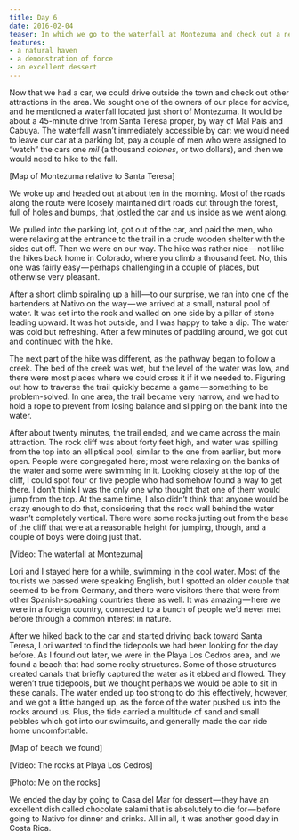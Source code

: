 ```yaml
---
title: Day 6
date: 2016-02-04
teaser: In which we go to the waterfall at Montezuma and check out a new beach.
features:
- a natural haven
- a demonstration of force
- an excellent dessert
---
```


Now that we had a car, we could drive outside the town and check out other
attractions in the area. We sought one of the owners of our place for advice,
and he mentioned a waterfall located just short of Montezuma. It would be about
a 45-minute drive from Santa Teresa proper, by way of Mal Pais and Cabuya. The
waterfall wasn’t immediately accessible by car: we would need to leave our car
at a parking lot, pay a couple of men who were assigned to “watch” the cars one
*mil* (a thousand *colones*, or two dollars), and then we would need to hike to
the fall.

[Map of Montezuma relative to Santa Teresa]

We woke up and headed out at about ten in the morning. Most of the roads along
the route were loosely maintained dirt roads cut through the forest, full of
holes and bumps, that jostled the car and us inside as we went along.

We pulled into the parking lot, got out of the car, and paid the men, who were
relaxing at the entrance to the trail in a crude wooden shelter with the sides
cut off. Then we were on our way. The hike was rather nice — not like the hikes
back home in Colorado, where you climb a thousand feet. No, this one was fairly
easy — perhaps challenging in a couple of places, but otherwise very pleasant.

After a short climb spiraling up a hill — to our surprise, we ran into one of
the bartenders at Nativo on the way — we arrived at a small, natural pool of
water. It was set into the rock and walled on one side by a pillar of stone
leading upward. It was hot outside, and I was happy to take a dip. The water was
cold but refreshing. After a few minutes of paddling around, we got out and
continued with the hike.

The next part of the hike was different, as the pathway began to follow a creek.
The bed of the creek was wet, but the level of the water was low, and there were
most places where we could cross it if it we needed to. Figuring out how to
traverse the trail quickly became a game — something to be problem-solved. In
one area, the trail became very narrow, and we had to hold a rope to prevent
from losing balance and slipping on the bank into the water.

After about twenty minutes, the trail ended, and we came across the main
attraction. The rock cliff was about forty feet high, and water was spilling
from the top into an elliptical pool, similar to the one from earlier, but more
open. People were congregated here; most were relaxing on the banks of the water
and some were swimming in it. Looking closely at the top of the cliff, I could
spot four or five people who had somehow found a way to get there. I don’t think
I was the only one who thought that one of them would jump from the top. At the
same time, I also didn’t think that anyone would be crazy enough to do that,
considering that the rock wall behind the water wasn’t completely vertical.
There were some rocks jutting out from the base of the cliff that were at a
reasonable height for jumping, though, and a couple of boys were doing just
that.

[Video: The waterfall at Montezuma]

Lori and I stayed here for a while, swimming in the cool water. Most of the
tourists we passed were speaking English, but I spotted an older couple that
seemed to be from Germany, and there were visitors there that were from other
Spanish-speaking countries there as well. It was amazing — here we were in a
foreign country, connected to a bunch of people we’d never met before through a
common interest in nature.

After we hiked back to the car and started driving back toward Santa Teresa,
Lori wanted to find the tidepools we had been looking for the day before. As I
found out later, we were in the Playa Los Cedros area, and we found a beach that
had some rocky structures. Some of those structures created canals that briefly
captured the water as it ebbed and flowed. They weren’t true tidepools, but we
thought perhaps we would be able to sit in these canals. The water ended up too
strong to do this effectively, however, and we got a little banged up, as the
force of the water pushed us into the rocks around us. Plus, the tide carried a
multitude of sand and small pebbles which got into our swimsuits, and generally
made the car ride home uncomfortable.

[Map of beach we found]

[Video: The rocks at Playa Los Cedros]

[Photo: Me on the rocks]

We ended the day by going to Casa del Mar for dessert — they have an excellent
dish called chocolate salami that is absolutely to die for — before going to
Nativo for dinner and drinks. All in all, it was another good day in Costa Rica.
